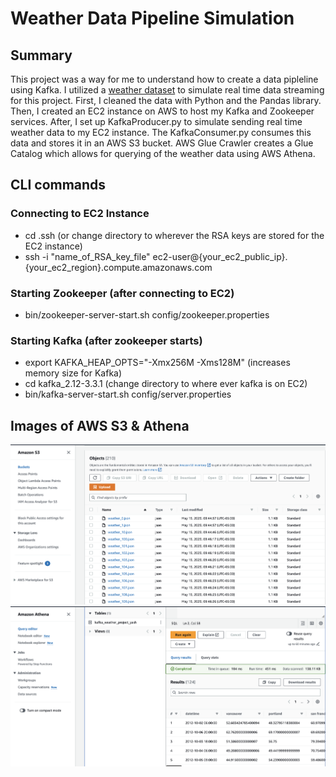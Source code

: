 # Weather Data Pipeline Simulation

## Summary
This project was a way for me to understand how to create a data pipleline using Kafka. I utilized a [weather dataset](https://www.kaggle.com/datasets/selfishgene/historical-hourly-weather-data?resource=download) to simulate real time data streaming for this project. First, I cleaned the data with Python and the Pandas library. Then, I created an EC2 instance on AWS to host my Kafka and Zookeeper services. After, I set up KafkaProducer.py to simulate sending real time weather data to my EC2 instance. The KafkaConsumer.py consumes this data and stores it in an AWS S3 bucket. AWS Glue Crawler creates a Glue Catalog which allows for querying of the weather data using AWS Athena.

## CLI commands

### Connecting to EC2 Instance
- cd .ssh (or change directory to wherever the RSA keys are stored for the EC2 instance)
- ssh -i "name_of_RSA_key_file" ec2-user@{your_ec2_public_ip}.{your_ec2_region}.compute.amazonaws.com

### Starting Zookeeper (after connecting to EC2)
- bin/zookeeper-server-start.sh config/zookeeper.properties

### Starting Kafka (after zookeeper starts)
- export KAFKA_HEAP_OPTS="-Xmx256M -Xms128M" (increases memory size for Kafka)
- cd kafka_2.12-3.3.1 (change directory to where ever kafka is on EC2)
- bin/kafka-server-start.sh config/server.properties

## Images of AWS S3 & Athena
![AWS S3](AWS-S3-SS.png)
![AWS Athena](AWS-Athena-SS.png)
